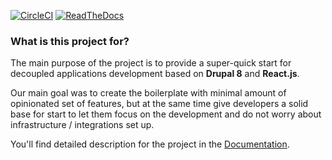 [![CircleCI](https://circleci.com/gh/systemseed/drupal_reactjs_boilerplate.svg?style=svg)](https://circleci.com/gh/systemseed/drupal_reactjs_boilerplate)
[![ReadTheDocs](https://readthedocs.org/projects/drupal-reactjs-boilerplate/badge/?version=latest)](https://readthedocs.org/projects/drupal-reactjs-boilerplate/badge/?version=latest)

### What is this project for?

The main purpose of the project is to provide a super-quick start for decoupled applications development based on **Drupal 8** and **React.js**.

Our main goal was to create the boilerplate with minimal amount of opinionated set of features, but at the same time give developers a solid base for start to let them focus on the development and do not worry about infrastructure / integrations set up.

You'll find detailed description for the project in the [Documentation](https://drupal-reactjs-boilerplate.readthedocs.io).
